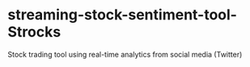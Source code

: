 # streaming-stock-sentiment-tool-Strocks
Stock trading tool using real-time analytics from social media (Twitter)
